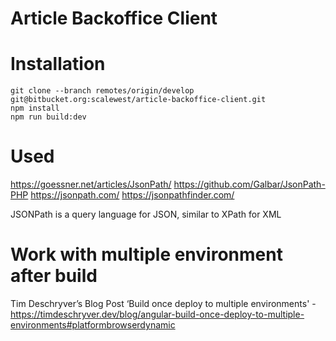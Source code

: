 # Article Backoffice Client

# Installation
```shell
git clone --branch remotes/origin/develop git@bitbucket.org:scalewest/article-backoffice-client.git
npm install
npm run build:dev
```

# Used
https://goessner.net/articles/JsonPath/
https://github.com/Galbar/JsonPath-PHP
https://jsonpath.com/
https://jsonpathfinder.com/

JSONPath is a query language for JSON, similar to XPath for XML

# Work with multiple environment after build
Tim Deschryver’s Blog Post ‘Build once deploy to multiple environments' - https://timdeschryver.dev/blog/angular-build-once-deploy-to-multiple-environments#platformbrowserdynamic
